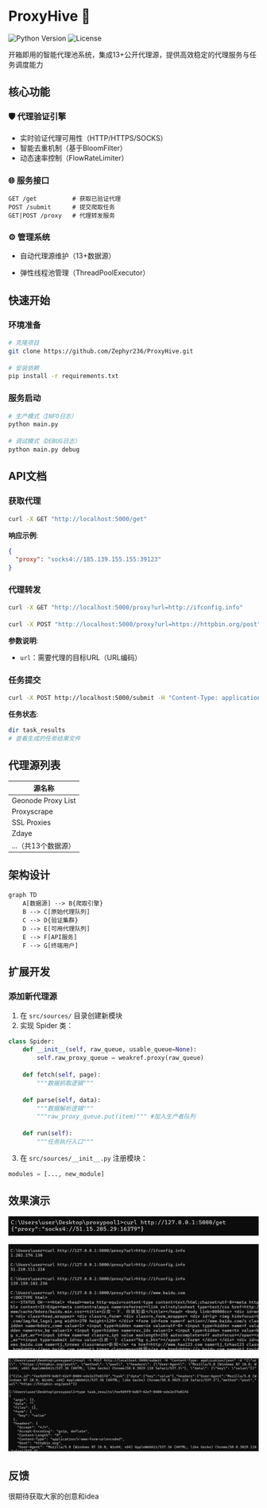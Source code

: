 # ProxyHive 🐝

![Python Version](https://img.shields.io/badge/Python-3.9%2B-blue)
![License](https://img.shields.io/badge/License-MIT-green)

开箱即用的智能代理池系统，集成13+公开代理源，提供高效稳定的代理服务与任务调度能力

## 核心功能

### 🛡️ 代理验证引擎
- 实时验证代理可用性（HTTP/HTTPS/SOCKS）
- 智能去重机制（基于BloomFilter）
- 动态速率控制（FlowRateLimiter）

### 🌐 服务接口
```http
GET /get          # 获取已验证代理
POST /submit      # 提交爬取任务
GET|POST /proxy   # 代理转发服务
```

### ⚙️ 管理系统
- 自动代理源维护（13+数据源）

- 弹性线程池管理（ThreadPoolExecutor）

  

## 快速开始

### 环境准备
```bash
# 克隆项目
git clone https://github.com/Zephyr236/ProxyHive.git

# 安装依赖
pip install -r requirements.txt
```

### 服务启动
```bash
# 生产模式（INFO日志）
python main.py

# 调试模式（DEBUG日志）
python main.py debug
```

## API文档

### 获取代理
```bash
curl -X GET "http://localhost:5000/get"
```
**响应示例**:
```json
{
  "proxy": "socks4://185.139.155.155:39123"
}
```

### 代理转发
```bash
curl -X GET "http://localhost:5000/proxy?url=http://ifconfig.info"

curl -X POST "http://localhost:5000/proxy?url=https://httpbin.org/post" -d "data=1"
```
**参数说明**:
- `url`：需要代理的目标URL（URL编码）

### 任务提交
```bash
curl -X POST http://localhost:5000/submit -H "Content-Type: application/json" -d "{\"url\": \"https://httpbin.org/post\", \"method\": \"post\", \"headers\": {\"User-Agent\": \"Mozilla/5.0 (Windows NT 10.0; Win64; x64) AppleWebKit/537.36 (KHTML; like Gecko) Chrome/58.0.3029.110 Safari/537.3\"}, \"data\": {\"key\": \"value\"}}"
```
**任务状态**:
```bash
dir task_results
# 查看生成的任务结果文件
```

## 代理源列表

| 源名称              |
| ------------------- |
| Geonode Proxy List  |
| Proxyscrape         |
| SSL Proxies         |
| Zdaye               |
| ...（共13个数据源） |

## 架构设计

```mermaid
graph TD
    A[数据源] --> B{爬取引擎}
    B --> C[原始代理队列]
    C --> D{验证集群}
    D --> E[可用代理队列]
    E --> F[API服务]
    F --> G[终端用户]
```

## 扩展开发

### 添加新代理源
1. 在 `src/sources/` 目录创建新模块
2. 实现 Spider 类：
```python
class Spider:
    def __init__(self, raw_queue, usable_queue=None):
        self.raw_proxy_queue = weakref.proxy(raw_queue)
        
    def fetch(self, page):
        """数据抓取逻辑"""
        
    def parse(self, data):
        """数据解析逻辑"""
        """raw_proxy_queue.put(item)"""	#加入生产者队列
        
    def run(self):
        """任务执行入口"""
```

3. 在 `src/sources/__init__.py` 注册模块：
```python
modules = [..., new_module]
```



## 效果演示

![image-20250408002131159](./assets/image-20250408002131159.png)



![image-20250407234401243](./assets/image-20250407234401243.png)



![image-20250408002010289](./assets/image-20250408002010289.png)



## 反馈

很期待获取大家的创意和idea